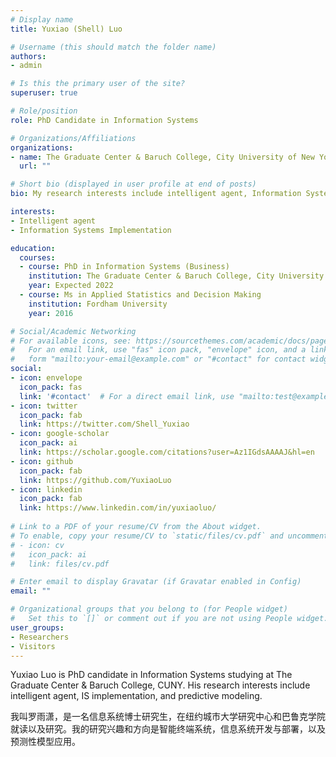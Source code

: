 ```yaml
---
# Display name
title: Yuxiao (Shell) Luo

# Username (this should match the folder name)
authors:
- admin

# Is this the primary user of the site?
superuser: true

# Role/position
role: PhD Candidate in Information Systems 

# Organizations/Affiliations
organizations:
- name: The Graduate Center & Baruch College, City University of New York
  url: ""

# Short bio (displayed in user profile at end of posts)
bio: My research interests include intelligent agent, Information Systems Implementation, predictive modeling.

interests:
- Intelligent agent
- Information Systems Implementation

education:
  courses:
  - course: PhD in Information Systems (Business)
    institution: The Graduate Center & Baruch College, City University of New York
    year: Expected 2022
  - course: Ms in Applied Statistics and Decision Making
    institution: Fordham University
    year: 2016

# Social/Academic Networking
# For available icons, see: https://sourcethemes.com/academic/docs/page-builder/#icons
#   For an email link, use "fas" icon pack, "envelope" icon, and a link in the
#   form "mailto:your-email@example.com" or "#contact" for contact widget.
social:
- icon: envelope
  icon_pack: fas
  link: '#contact'  # For a direct email link, use "mailto:test@example.org".
- icon: twitter
  icon_pack: fab
  link: https://twitter.com/Shell_Yuxiao
- icon: google-scholar
  icon_pack: ai
  link: https://scholar.google.com/citations?user=Az1IGdsAAAAJ&hl=en
- icon: github
  icon_pack: fab
  link: https://github.com/YuxiaoLuo
- icon: linkedin
  icon_pack: fab
  link: https://www.linkedin.com/in/yuxiaoluo/
  
# Link to a PDF of your resume/CV from the About widget.
# To enable, copy your resume/CV to `static/files/cv.pdf` and uncomment the lines below.
# - icon: cv
#   icon_pack: ai
#   link: files/cv.pdf

# Enter email to display Gravatar (if Gravatar enabled in Config)
email: ""

# Organizational groups that you belong to (for People widget)
#   Set this to `[]` or comment out if you are not using People widget.
user_groups:
- Researchers
- Visitors
---
```


Yuxiao Luo is PhD candidate in Information Systems studying at The Graduate Center & Baruch College, CUNY. His research interests include intelligent agent, IS implementation, and predictive modeling. 

我叫罗雨潇，是一名信息系统博士研究生，在纽约城市大学研究中心和巴鲁克学院就读以及研究。我的研究兴趣和方向是智能终端系统，信息系统开发与部署，以及预测性模型应用。
